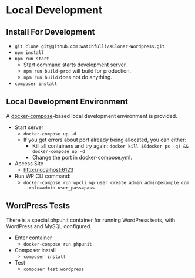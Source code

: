 # Local Development

## Install For Development

- `git clone git@github.com:watchfulli/XCloner-Wordpress.git`
- `npm install`
- `npm run start`
    - Start command starts development server.
    - `npm run build-prod` will build for production.
    - `npm run build` does not do anything. 
- `composer install`


## Local Development Environment
A [docker-compose](https://docs.docker.com/samples/wordpress/)-based local development environment is provided.

- Start server
    - `docker-compose up -d`
    - If you get errors about port already being allocated, you can either:
        - Kill all containers and try again: `docker kill $(docker ps -q) && docker-compose up -d`
        - Change the port in docker-compose.yml.
- Access Site
    - [http://localhost:6123](http://localhost:6123)
- Run WP CLI command:
    - `docker-compose run wpcli wp user create admin admin@example.com --role=admin user_pass=pass`

## WordPress Tests

There is a special phpunit container for running WordPress tests, with WordPress and MySQL configured.

- Enter container
    - `docker-compose run phpunit`
- Composer install
    - `composer install`
- Test
    - `composer test:wordpress`
